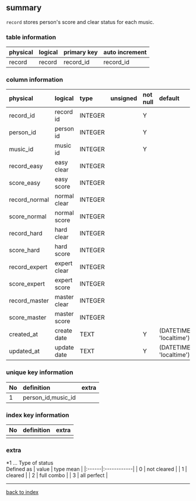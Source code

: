 ## summary
`record` stores person's score and clear status for each music.

### table information
| physical | logical | primary key | auto increment |
|:---------|:--------|:------------|:---------------|
| record   | record  | record_id   | record_id      |

### column information
| physical      | logical      | type    | unsigned | not null | default                        | extra |
|:--------------|:-------------|:--------|:---------|:---------|:-------------------------------|:------|
| record_id     | record id    | INTEGER |          | Y        |                                |       |
| person_id     | person id    | INTEGER |          | Y        |                                |       |
| music_id      | music id     | INTEGER |          | Y        |                                |       |
| record_easy   | easy clear   | INTEGER |          |          |                                | *1    |
| score_easy    | easy score   | INTEGER |          |          |                                |       |
| record_normal | normal clear | INTEGER |          |          |                                | *1    |
| score_normal  | normal score | INTEGER |          |          |                                |       |
| record_hard   | hard clear   | INTEGER |          |          |                                | *1    |
| score_hard    | hard score   | INTEGER |          |          |                                |       |
| record_expert | expert clear | INTEGER |          |          |                                | *1    |
| score_expert  | expert score | INTEGER |          |          |                                |       |
| record_master | master clear | INTEGER |          |          |                                | *1    |
| score_master  | master score | INTEGER |          |          |                                |       |
| created_at    | create date  | TEXT    |          | Y        | (DATETIME('now', 'localtime')) |       |
| updated_at    | update date  | TEXT    |          | Y        | (DATETIME('now', 'localtime')) |       |

### unique key information
| No | definition         | extra |
|:---|:-------------------|-------|
| 1  | person_id,music_id |       |

### index key information
| No | definition | extra |
|:---|:-----------|-------|
|    |            |       |

### extra
*1 ... Type of status  
Defined as
| value | type mean   |
|:------|:------------|
| 0     | not cleared |
| 1     | cleared     |
| 2     | full combo  |
| 3     | all perfect |

---
[back to index](./index.md)